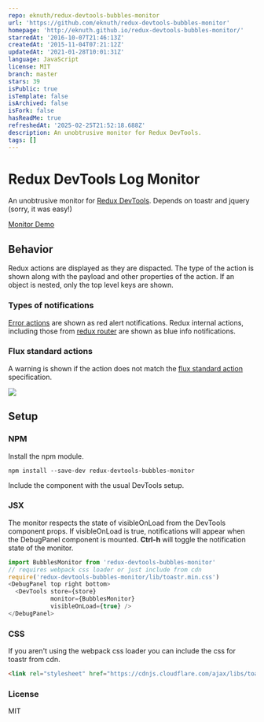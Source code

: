 ```yaml
---
repo: eknuth/redux-devtools-bubbles-monitor
url: 'https://github.com/eknuth/redux-devtools-bubbles-monitor'
homepage: 'http://eknuth.github.io/redux-devtools-bubbles-monitor/'
starredAt: '2016-10-07T21:46:13Z'
createdAt: '2015-11-04T07:21:12Z'
updatedAt: '2021-01-28T10:01:31Z'
language: JavaScript
license: MIT
branch: master
stars: 39
isPublic: true
isTemplate: false
isArchived: false
isFork: false
hasReadMe: true
refreshedAt: '2025-02-25T21:52:18.688Z'
description: An unobtrusive monitor for Redux DevTools.
tags: []
---
```


Redux DevTools Log Monitor
=========================

An unobtrusive monitor for [Redux DevTools](https://github.com/gaearon/redux-devtools). Depends on toastr and jquery (sorry, it was easy!)

[Monitor Demo](http://eknuth.github.io/redux-devtools-bubbles-monitor/)

## Behavior
Redux actions are displayed as they are dispacted. The type of the action is shown along with the payload and other properties of the action. If an object is nested, only the top level keys are shown.

### Types of notifications
[Error actions](https://github.com/acdlite/flux-standard-action#errors-as-a-first-class-concept) are shown as red alert notifications. Redux internal actions, including those from [redux router](https://github.com/rackt/redux-router) are shown as blue info notifications.

### Flux standard actions
A warning is shown if the action does not match the [flux standard action](https://github.com/acdlite/flux-standard-action) specification.

![](http://imgur.com/KSxngwN.gif)

## Setup
### NPM
Install the npm module.
```
npm install --save-dev redux-devtools-bubbles-monitor
```
Include the component with the usual DevTools setup.
### JSX
The monitor respects the state of visibleOnLoad from the DevTools component props. If visibleOnLoad is true, notifications will appear when the DebugPanel component is mounted. <strong>Ctrl-h</strong> will toggle the notification state of the monitor.
```javascript
import BubblesMonitor from 'redux-devtools-bubbles-monitor'
// requires webpack css loader or just include from cdn
require('redux-devtools-bubbles-monitor/lib/toastr.min.css')
<DebugPanel top right bottom>
  <DevTools store={store}
            monitor={BubblesMonitor}
            visibleOnLoad={true} />
</DebugPanel>

```
### CSS
If you aren't using the webpack css loader you can include the css for toastr from cdn.
```html
<link rel="stylesheet" href="https://cdnjs.cloudflare.com/ajax/libs/toastr.js/latest/css/toastr.min.css">
```
### License

MIT
